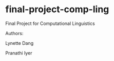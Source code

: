 # final-project-comp-ling
Final Project for Computational Linguistics

Authors:

Lynette Dang

Pranathi Iyer
